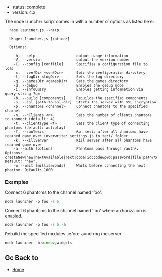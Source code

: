 - status: complete
- version: 4.x


The node launcher script comes in with a number of options as listed here:

```
  node launcher.js --help

  Usage: launcher.js [options]

  Options:

    -h, --help                   output usage information
    -V, --version                output the version number
    -C, --config [confFile]      Specifies a configuration file to load
    -c, --confDir <confDir>      Sets the configuration directory
    -l, --logDir <logDir>        Sets the log directory
    -g, --gamesDir <gamesDir>    Sets the games directory
    -d, --debug                  Enables the debug mode
    -i, --infoQuery              Enables getting information via query-string ?q=
    -b, --build [components]     Rebuilds the specified components
    -s, --ssl [path-to-ssl-dir]  Starts the server with SSL encryption
    -p, --phantoms <channel>     Connect phantoms to the specified channel
    -n, --nClients <n>           Sets the number of clients phantoms to connect (default: 4)
    -t, --clientType <t>         Sets the client type of connecting phantoms (default: autoplay)
    -T, --runTests               Run tests after all phantoms have reached game over (overwrites settings.js in test/ folder
    -k, --killServer             Kill server after all phantoms have reached game over
    -a --auth [option]           Phantoms pass through /auth/. Options: createNew|new|nextAvailable|next|code|id:code&pwd:password|file:path/to/file. Default: "new".
    -w --wait [milliseconds]     Waits before connecting the next phantom. Default: 1000
```

### Examples

Connect 6 phantoms to the channel named 'foo'.

```javascript
node launcher -p foo -n 6
```

Connect 6 phantoms to the channel named 'foo' where authorization is
enabled.

```javascript
node launcher -p foo -n 6 -a
```

Rebuild the specified modules before launching the server

```javascript
node launcher -b window,widgets
```

## Go Back to 

* [Home](Home)

